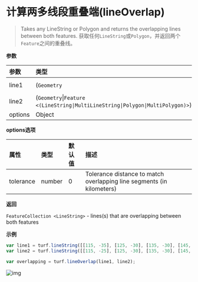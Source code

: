 # 计算两多线段重叠端(lineOverlap)

> Takes any LineString or Polygon and returns the overlapping lines between both features.
> 获取任何`LineString`或`Polygon`，并返回两个`Feature`之间的重叠线。

**参数**

| 参数    | 类型                                                         | 描述                           |
| :------ | :----------------------------------------------------------- | :----------------------------- |
| line1   | (`Geometry`|`Feature <(LineString\|MultiLineString\|Polygon\|MultiPolygon)>`) | any LineString or Polygon      |
| line2   | (`Geometry`\|`Feature <(LineString\|MultiLineString\|Polygon\|MultiPolygon)>`) | any LineString or Polygon      |
| options | Object                                                       | Optional parameters: see below |

**options选项**

| 属性      | 类型   | 默认值 | 描述                                                         |
| :-------- | :----- | :----- | :----------------------------------------------------------- |
| tolerance | number | 0      | Tolerance distance to match overlapping line segments (in kilometers) |

**返回**

`FeatureCollection <LineString>` - lines(s) that are overlapping between both features

**示例**

```js
var line1 = turf.lineString([[115, -35], [125, -30], [135, -30], [145, -35]]);
var line2 = turf.lineString([[115, -25], [125, -30], [135, -30], [145, -25]]);

var overlapping = turf.lineOverlap(line1, line2);
```

![img](https://pzy-images.oss-cn-hangzhou.aliyuncs.com/img/lineOverlap.99a65c25.webp)